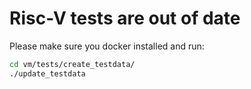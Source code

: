 # Risc-V tests are out of date

Please make sure you docker installed and run:

```bash
cd vm/tests/create_testdata/
./update_testdata
```
